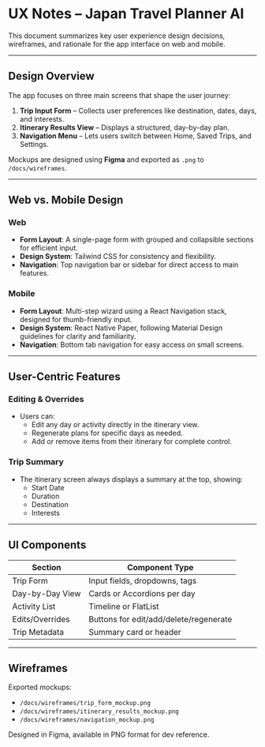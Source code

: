# UX Notes – Japan Travel Planner AI

This document summarizes key user experience design decisions, wireframes, and rationale for the app interface on web and mobile.

---

## Design Overview

The app focuses on three main screens that shape the user journey:

1. **Trip Input Form** – Collects user preferences like destination, dates, days, and interests.
2. **Itinerary Results View** – Displays a structured, day-by-day plan.
3. **Navigation Menu** – Lets users switch between Home, Saved Trips, and Settings.

Mockups are designed using **Figma** and exported as `.png` to `/docs/wireframes`.

---

## Web vs. Mobile Design

### Web

- **Form Layout**: A single-page form with grouped and collapsible sections for efficient input.
- **Design System**: Tailwind CSS for consistency and flexibility.
- **Navigation**: Top navigation bar or sidebar for direct access to main features.

### Mobile

- **Form Layout**: Multi-step wizard using a React Navigation stack, designed for thumb-friendly input.
- **Design System**: React Native Paper, following Material Design guidelines for clarity and familiarity.
- **Navigation**: Bottom tab navigation for easy access on small screens.

---

## User-Centric Features

### Editing & Overrides

- Users can:
  - Edit any day or activity directly in the itinerary view.
  - Regenerate plans for specific days as needed.
  - Add or remove items from their itinerary for complete control.

### Trip Summary

- The itinerary screen always displays a summary at the top, showing:
  - Start Date
  - Duration
  - Destination
  - Interests

---

## UI Components

| Section         | Component Type                         |
| --------------- | -------------------------------------- |
| Trip Form       | Input fields, dropdowns, tags          |
| Day-by-Day View | Cards or Accordions per day            |
| Activity List   | Timeline or FlatList                   |
| Edits/Overrides | Buttons for edit/add/delete/regenerate |
| Trip Metadata   | Summary card or header                 |

---

## Wireframes

Exported mockups:

- `/docs/wireframes/trip_form_mockup.png`
- `/docs/wireframes/itinerary_results_mockup.png`
- `/docs/wireframes/navigation_mockup.png`

Designed in Figma, available in PNG format for dev reference.
